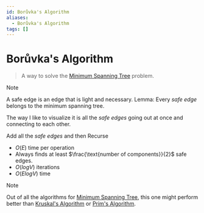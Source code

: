 ```yaml
---
id: Borůvka's Algorithm
aliases:
  - Borůvka's Algorithm
tags: []
---
```


# Borůvka's Algorithm
> A way to solve the [Minimum Spanning Tree](notes/Minimum%20Spanning%20Tree.md) problem.  

> [!NOTE]
> A safe edge is an edge that is light and necessary. 
> Lemma: Every *safe edge* belongs to the minimum spanning tree.  

The way I like to visualize it is all the *safe edges* going out at once and connecting to each other.  

Add all the *safe edges* and then Recurse

- $O(E)$ time per operation 
- Always finds at least $\frac{\text{number of components}}{2}$ safe edges.  
- $O(log V)$ iterations
- $O(E log V)$ time

> [!NOTE]
> Out of all the algorithms for [Minimum Spanning Tree](notes/Minimum%20Spanning%20Tree.md), this one might perform better than [Kruskal's Algorithm](notes/Kruskal%27s%20Algorithm.md) or [Prim's Algorithm](notes/Prim%27s%20Algorithm.md).  

